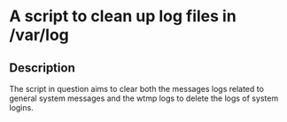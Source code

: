 # A script to clean up log files in /var/log

## Description

The script in question aims to clear both the messages logs related to general system messages and the wtmp logs to delete the logs of system logins.


